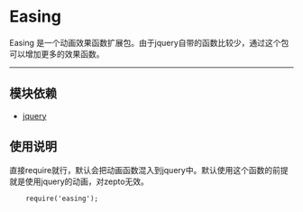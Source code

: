 
# Easing

Easing 是一个动画效果函数扩展包。由于jquery自带的函数比较少，通过这个包可以增加更多的效果函数。

---


## 模块依赖
 - [jquery](jquery/README.md)

## 使用说明
直接require就行，默认会把动画函数混入到jquery中。默认使用这个函数的前提就是使用jquery的动画，对zepto无效。

```
    require('easing');
```